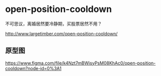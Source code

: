 # open-position-cooldown

不可思议，离婚居然要冷静期，买股票居然不用？

http://www.largetimber.com/open-position-cooldown/

## 原型图

https://www.figma.com/file/k4Nzt7mBWisyPsM08KhAc0/open-position-cooldown?node-id=0%3A1

